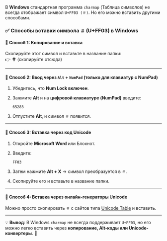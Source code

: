 В **Windows** стандартная программа `charmap` (Таблица символов) не всегда отображает символ `U+FF03 (＃)`. Но его можно вставить другими способами.

### ✅ **Способы вставки символа `＃` (U+FF03) в Windows**

#### 🔹 **Способ 1: Копирование и вставка**

Скопируйте этот символ и вставьте в название папки:  
👉 **＃** (скопируйте отсюда)

---

#### 🔹 **Способ 2: Ввод через `Alt` + `NumPad` (только для клавиатур с NumPad)**

1. Убедитесь, что **Num Lock включен**.
    
2. Зажмите **Alt** и на **цифровой клавиатуре (NumPad)** введите:
    
    ```
    65283
    ```
    
3. Отпустите **Alt**, и символ `＃` появится.
    

---

#### 🔹 **Способ 3: Вставка через код Unicode**

1. Откройте **Microsoft Word** или Блокнот.
    
2. Введите:
    
    ```
    FF03
    ```
    
3. Затем нажмите **Alt + X** → символ преобразуется в `＃`.
    
4. Скопируйте его и вставьте в название папки.
    

---

#### 🔹 **Способ 4: Вставка через онлайн-генераторы Unicode**

Можно просто скопировать `＃` с сайтов типа [Unicode Table](https://unicode-table.com/ru/) и вставить.

---

💡 **Вывод**: В Windows `charmap` не всегда поддерживает `U+FF03`, но его можно легко вставить через **копирование, Alt-коды или Unicode-конвертеры**. 🚀
